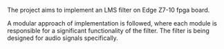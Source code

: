 The project aims to implement an LMS filter on Edge Z7-10 fpga board.

A modular approach of implementation is followed, where each module is responsible for a significant functionality of the filter.
The filter is being designed for audio signals specifically.

